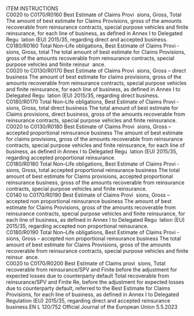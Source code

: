  
ITEM  INSTRUCTIONS  
C0020 to 
C0170/R0160  Best Estimate of Claims Provi ­
sions, Gross, Total  The amount of best estimate for Claims Provisions, gross of the amounts 
recoverable from reinsurance contracts, special purpose vehicles and finite 
reinsurance, for each line of business, as defined in Annex I to Delegated Regu ­
lation (EU) 2015/35, regarding direct and accepted business.  
C0180/R0160  Total Non–Life obligations, 
Best Estimate of Claims Provi ­
sions, Gross, total  The total amount of best estimate for Claims Provisions, gross of the amounts 
recoverable from reinsurance contracts, special purpose vehicles and finite reinsur ­
ance.  
C0020 to 
C0130/R0170  Best Estimate of Claims Provi ­
sions, Gross – direct business  The amount of best estimate for claims provisions, gross of the amounts 
recoverable from reinsurance contracts, special purpose vehicles and finite 
reinsurance, for each line of business, as defined in Annex I to Delegated Regu ­
lation (EU) 2015/35, regarding direct business.  
C0180/R0170  Total Non–Life obligations, 
Best Estimate of Claims Provi ­
sions, Gross, total direct 
business  The total amount of best estimate for Claims provisions, direct business, gross of 
the amounts recoverable from reinsurance contracts, special purpose vehicles and 
finite reinsurance.  
C0020 to 
C0130/R0180  Best Estimate of Claims Provi ­
sions, Gross – accepted 
proportional reinsurance 
business  The amount of best estimate for claims provisions, gross of the amounts 
recoverable from reinsurance contracts, special purpose vehicles and finite 
reinsurance, for each line of business, as defined in Annex I to Delegated Regu ­
lation (EU) 2015/35, regarding accepted proportional reinsurance.  
C0180/R0180  Total Non–Life obligations, 
Best Estimate of Claims Provi ­
sions, Gross, total accepted 
proportional reinsurance 
business  The total amount of best estimate for Claims provisions, accepted proportional 
reinsurance business, gross of the amounts recoverable from reinsurance 
contracts, special purpose vehicles and finite reinsurance.  
C0140 to 
C0170/R0190  Best Estimate of Claims Provi ­
sions, Gross – accepted non 
proportional reinsurance 
business  The amount of best estimate for Claims Provisions, gross of the amounts 
recoverable from reinsurance contracts, special purpose vehicles and finite 
reinsurance, for each line of business, as defined in Annex I to Delegated Regu ­
lation (EU) 2015/35, regarding accepted non proportional reinsurance.  
C0180/R0190  Total Non–Life obligations, 
Best Estimate of Claims Provi ­
sions, Gross – accepted non 
proportional reinsurance 
business  The total amount of best estimate for Claims Provisions, gross of the amounts 
recoverable from reinsurance contracts, special purpose vehicles and finite reinsur ­
ance.  
C0020 to 
C0170/R0200  Best Estimate of Claims provi ­
sions, Total recoverable from 
reinsurance/SPV and Finite 
before the adjustment for 
expected losses due to 
counterparty default  Total recoverable from reinsurance/SPV and Finite Re, before the adjustment for 
expected losses due to counterparty default, referred to the Best Estimate for 
Claims Provisions, for each line of business, as defined in Annex I to Delegated 
Regulation (EU) 2015/35, regarding direct and accepted reinsurance business.EN  L 120/752 Official Journal of the European Union 5.5.2023
